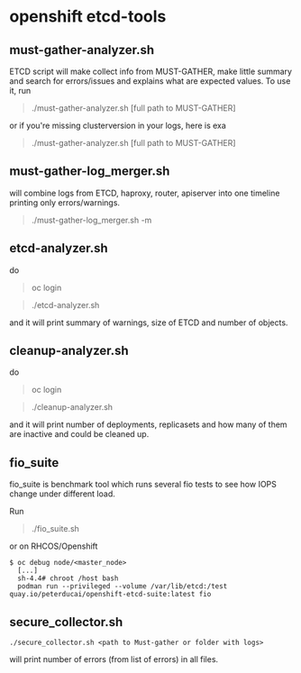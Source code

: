# openshift etcd-tools

## must-gather-analyzer.sh

ETCD script will make collect info from MUST-GATHER, make little summary and search for errors/issues and explains what are expected values.
To use it, run

> ./must-gather-analyzer.sh [full path to MUST-GATHER]

or if you're missing clusterversion in your logs, here is exa

> ./must-gather-analyzer.sh [full path to MUST-GATHER]   



## must-gather-log_merger.sh

will combine logs from ETCD, haproxy, router, apiserver into one timeline printing only errors/warnings.

> ./must-gather-log_merger.sh -m <full path to MUST-GATHER>

## etcd-analyzer.sh

do 

> oc login

> ./etcd-analyzer.sh

and it will print summary of warnings, size of ETCD and number of objects.

## cleanup-analyzer.sh

do 

> oc login

> ./cleanup-analyzer.sh

and it will print number of deployments, replicasets and how many of them are inactive and could be cleaned up.

## fio_suite

fio_suite is benchmark tool which runs several fio tests to see how IOPS change under different load.

Run

> ./fio_suite.sh

or on RHCOS/Openshift

```
$ oc debug node/<master_node>
  [...]
  sh-4.4# chroot /host bash
  podman run --privileged --volume /var/lib/etcd:/test quay.io/peterducai/openshift-etcd-suite:latest fio
```

## secure_collector.sh

```
./secure_collector.sh <path to Must-gather or folder with logs>
```

will print number of errors (from list of errors) in all files.

<!-- 
> FOLLOWING TEXT IS OUTDATED AND NEED FIXES

tools to troubleshoot ETCD on Openshift 4

For easy use of container you can create alias for openshift-etcd-suite

> alias oes="podman run --volume /$(pwd):/test:Z quay.io/peterducai/openshift-etcd-suite:latest"

to build container just run

> buildah bud -t openshift-etcd-suite:latest .

*IMPORTANT*: latest version requires gnuplot and will create <timestamp> folder (with generated charts) in HOME.

## etcd.sh script

ETCD script will make collect info from ETCD pods, make little summary and search for errors/issues and explains what are expected values.

Fastest way to use it with must-gather is 

```
alias etcdcheck='podman run --privileged --volume /$(pwd):/test quay.io/peterducai/openshift-etcd-suite:latest etcd '
etcdcheck /test/<path to must-gather>
```

**You dont have to use full path, but /test/ is important**

You can either do *oc login* and then run

> chmod +x etcd.sh && ./etcd.sh

> ./etcd.sh /\<path-to-must-gather\>

or 

> podman run --privileged --volume /$(pwd):/test quay.io/peterducai/openshift-etcd-suite:latest etcd /test/\<path-to-must-gather\>


## fio_suite

fio_suite is benchmark tool which runs several fio tests to see how IOPS change under different load.

Run

> ./fio_suite.sh

or thru podman/docker

> podman run --volume /$(pwd):/test:Z quay.io/peterducai/openshift-etcd-suite:latest fio

but on RHCOS run

> podman run --privileged --volume /$(pwd):/test quay.io/peterducai/openshift-etcd-suite:latest fio

or to benchmark disk where ETCD resides

> podman run --privileged --volume /var/lib/etcd:/test quay.io/peterducai/openshift-etcd-suite:latest fio

**NOTE:** don't run it in / or /home/user as its top folder and you get Selinux error

```
podman run --privileged --volume /$(pwd):/test quay.io/peterducai/openshift-etcd-suite:latest fio
FIO SUITE version 0.1
 
WARNING: this test will run for several minutes without any progress! Please wait until it finish!
 
- [MAX CONCURRENT READ] ---
This job is a read-heavy workload with lots of parallelism that is likely to show off the device's best throughput:
 
  read: IOPS=4282, BW=268MiB/s (281MB/s)(1024MiB/3826msec)
  read: IOPS=3760, BW=235MiB/s (246MB/s)(200MiB/851msec)
- [REQUEST OVERHEAD AND SEEK TIMES] ---
This job is a latency-sensitive workload that stresses per-request overhead and seek times. Random reads.
 
  read: IOPS=258k, BW=1009MiB/s (1058MB/s)(1024MiB/1015msec)
  read: IOPS=263k, BW=1026MiB/s (1075MB/s)(200MiB/195msec)
 
- [SEQUENTIAL IOPS UNDER DIFFERENT READ/WRITE LOAD] ---
 
-- [ SINGLE JOB, 70% read, 30% write] --
 
  write: IOPS=41.6k, BW=162MiB/s (170MB/s)(308MiB/1894msec); 0 zone resets
  write: IOPS=42.5k, BW=166MiB/s (174MB/s)(59.9MiB/361msec); 0 zone resets
-- [ SINGLE JOB, 30% read, 70% write] --
 
  write: IOPS=35.7k, BW=139MiB/s (146MB/s)(140MiB/1002msec); 0 zone resets
  write: IOPS=35.4k, BW=138MiB/s (145MB/s)(715MiB/5171msec); 0 zone resets
-- [ 8 PARALLEL JOBS, 70% read, 30% write] --
 
  write: IOPS=5662, BW=22.1MiB/s (23.2MB/s)(91.4MiB/4130msec); 0 zone resets
  write: IOPS=5632, BW=22.0MiB/s (23.1MB/s)(59.6MiB/2708msec); 0 zone resets
-- [ 8 PARALLEL JOBS, 30% read, 70% write] --
 
  write: IOPS=6202, BW=24.2MiB/s (25.4MB/s)(140MiB/5765msec); 0 zone resets
  write: IOPS=6219, BW=24.3MiB/s (25.5MB/s)(485MiB/19974msec); 0 zone resets
 
- END -----------------------------------------

```



[![Docker Repository on Quay](https://quay.io/repository/peterducai/openshift-etcd-suite/status "Docker Repository on Quay")](https://quay.io/repository/peterducai/openshift-etcd-suite) -->
